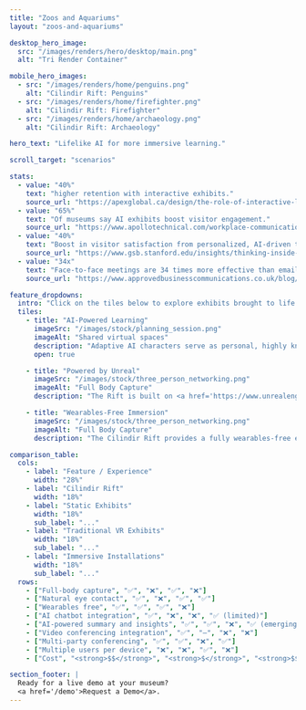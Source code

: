 ```yaml
---
title: "Zoos and Aquariums"
layout: "zoos-and-aquariums"

desktop_hero_image:
  src: "/images/renders/hero/desktop/main.png"
  alt: "Tri Render Container"

mobile_hero_images:
  - src: "/images/renders/home/penguins.png"
    alt: "Cilindir Rift: Penguins"
  - src: "/images/renders/home/firefighter.png"
    alt: "Cilindir Rift: Firefighter"
  - src: "/images/renders/home/archaeology.png"
    alt: "Cilindir Rift: Archaeology"

hero_text: "Lifelike AI for more immersive learning."

scroll_target: "scenarios"

stats:
  - value: "40%"
    text: "higher retention with interactive exhibits."
    source_url: "https://apexglobal.ca/design/the-role-of-interactive-learning-in-museums/"
  - value: "65%"
    text: "Of museums say AI exhibits boost visitor engagement."
    source_url: "https://www.apollotechnical.com/workplace-communication-statistics/"
  - value: "40%"
    text: "Boost in visitor satisfaction from personalized, AI-driven tours."
    source_url: "https://www.gsb.stanford.edu/insights/thinking-inside-box-why-virtual-meetings-generate-fewer-ideas"
  - value: "34x"
    text: "Face-to-face meetings are 34 times more effective than email threads."
    source_url: "https://www.approvedbusinesscommunications.co.uk/blog/2018-01-11-face-to-face-meetings-are-way-more-effective-than-emails-study-suggest"

feature_dropdowns:
  intro: "Click on the tiles below to explore exhibits brought to life with Cilindir."
  tiles:
    - title: "AI-Powered Learning"
      imageSrc: "/images/stock/planning_session.png"
      imageAlt: "Shared virtual spaces"
      description: "Adaptive AI characters serve as personal, highly knowledgeable mentors, experts, and guides. Users can see, hear, and interact with these AI systems as if they were another person together in the same room. AI educators are trained on vast amounts of information, and designed with strict safety protocols."
      open: true

    - title: "Powered by Unreal"
      imageSrc: "/images/stock/three_person_networking.png"
      imageAlt: "Full Body Capture"
      description: "The Rift is built on <a href='https://www.unrealengine.com/' target='_blank' rel='noopener'>Unreal Engine</a>, a leading game development engine known for its stunning graphics and advanced physics. This makes it possible for learners to explore dynamic virtual worlds where AI characters can move naturally and interact with their surroundings."

    - title: "Wearables-Free Immersion"
      imageSrc: "/images/stock/three_person_networking.png"
      imageAlt: "Full Body Capture"
      description: "The Cilindir Rift provides a fully wearables-free experience—no VR headset required. This eliminates discomfort and fatigue associated with the prolonged use of headsets and hand controllers, reduces hygiene concerns, and avoids barriers for both younger and older learners."

comparison_table:
  cols:
    - label: "Feature / Experience"
      width: "28%"
    - label: "Cilindir Rift"
      width: "18%"
    - label: "Static Exhibits"
      width: "18%"
      sub_label: "..."
    - label: "Traditional VR Exhibits"
      width: "18%"
      sub_label: "..."
    - label: "Immersive Installations"
      width: "18%"
      sub_label: "..."
  rows:
    - ["Full-body capture", "✅", "❌", "✅", "❌"]
    - ["Natural eye contact", "✅", "❌", "✅", "✅"]
    - ["Wearables free", "✅", "✅", "✅", "❌"]
    - ["AI chatbot integration", "✅", "❌", "❌", "✅ (limited)"]
    - ["AI-powered summary and insights", "✅", "✅", "❌", "✅ (emerging)"]
    - ["Video conferencing integration", "✅", "–", "❌", "❌"]
    - ["Multi-party conferencing", "✅", "✅", "❌", "✅"]
    - ["Multiple users per device", "❌", "❌", "✅", "❌"]
    - ["Cost", "<strong>$$</strong>", "<strong>$</strong>", "<strong>$$$</strong>", "<strong>$$</strong> - <strong>$$$</strong>"]

section_footer: |
  Ready for a live demo at your museum?
  <a href='/demo'>Request a Demo</a>.
---
```

